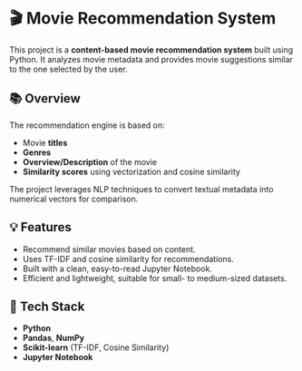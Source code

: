 # 🎬 Movie Recommendation System

This project is a **content-based movie recommendation system** built using Python. It analyzes movie metadata and provides movie suggestions similar to the one selected by the user.

## 📚 Overview

The recommendation engine is based on:
- Movie **titles**
- **Genres**
- **Overview/Description** of the movie
- **Similarity scores** using vectorization and cosine similarity

The project leverages NLP techniques to convert textual metadata into numerical vectors for comparison.

## 💡 Features

- Recommend similar movies based on content.
- Uses TF-IDF and cosine similarity for recommendations.
- Built with a clean, easy-to-read Jupyter Notebook.
- Efficient and lightweight, suitable for small- to medium-sized datasets.

## 🔧 Tech Stack

- **Python**
- **Pandas**, **NumPy**
- **Scikit-learn** (TF-IDF, Cosine Similarity)
- **Jupyter Notebook**


